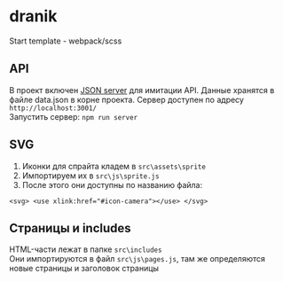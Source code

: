 # dranik
Start template - webpack/scss

## API

В проект включен [JSON server](https://github.com/typicode/json-server) для имитации API. Данные хранятся в файле data.json в корне проекта. Сервер доступен по адресу `http://localhost:3001/`  
Запустить сервер: `npm run server`

## SVG

1. Иконки для спрайта кладем в `src\assets\sprite`
2. Импортируем их в `src\js\sprite.js`
3. После этого они доступны по названию файла:

`
<svg>
    <use xlink:href="#icon-camera"></use>
</svg>
`

## Страницы и includes

HTML-части лежат в папке `src\includes`  
Они импортируются в файл `src\js\pages.js`, там же определяются новые страницы и заголовок страницы